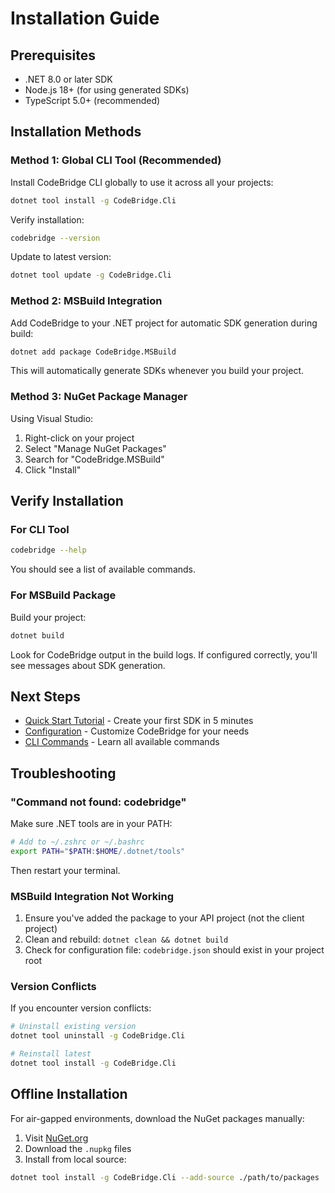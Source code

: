 # Installation Guide

## Prerequisites

- .NET 8.0 or later SDK
- Node.js 18+ (for using generated SDKs)
- TypeScript 5.0+ (recommended)

## Installation Methods

### Method 1: Global CLI Tool (Recommended)

Install CodeBridge CLI globally to use it across all your projects:

```bash
dotnet tool install -g CodeBridge.Cli
```

Verify installation:

```bash
codebridge --version
```

Update to latest version:

```bash
dotnet tool update -g CodeBridge.Cli
```

### Method 2: MSBuild Integration

Add CodeBridge to your .NET project for automatic SDK generation during build:

```bash
dotnet add package CodeBridge.MSBuild
```

This will automatically generate SDKs whenever you build your project.

### Method 3: NuGet Package Manager

Using Visual Studio:
1. Right-click on your project
2. Select "Manage NuGet Packages"
3. Search for "CodeBridge.MSBuild"
4. Click "Install"

## Verify Installation

### For CLI Tool

```bash
codebridge --help
```

You should see a list of available commands.

### For MSBuild Package

Build your project:

```bash
dotnet build
```

Look for CodeBridge output in the build logs. If configured correctly, you'll see messages about SDK generation.

## Next Steps

- [Quick Start Tutorial](quick-start.md) - Create your first SDK in 5 minutes
- [Configuration](../guides/configuration.md) - Customize CodeBridge for your needs
- [CLI Commands](../guides/cli-commands.md) - Learn all available commands

## Troubleshooting

### "Command not found: codebridge"

Make sure .NET tools are in your PATH:

```bash
# Add to ~/.zshrc or ~/.bashrc
export PATH="$PATH:$HOME/.dotnet/tools"
```

Then restart your terminal.

### MSBuild Integration Not Working

1. Ensure you've added the package to your API project (not the client project)
2. Clean and rebuild: `dotnet clean && dotnet build`
3. Check for configuration file: `codebridge.json` should exist in your project root

### Version Conflicts

If you encounter version conflicts:

```bash
# Uninstall existing version
dotnet tool uninstall -g CodeBridge.Cli

# Reinstall latest
dotnet tool install -g CodeBridge.Cli
```

## Offline Installation

For air-gapped environments, download the NuGet packages manually:

1. Visit [NuGet.org](https://www.nuget.org/packages/CodeBridge.Cli)
2. Download the `.nupkg` files
3. Install from local source:

```bash
dotnet tool install -g CodeBridge.Cli --add-source ./path/to/packages
```
